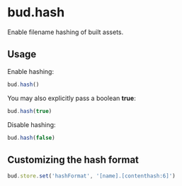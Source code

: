 # bud.hash

Enable filename hashing of built assets.

## Usage

Enable hashing:

```js
bud.hash()
```

You may also explicitly pass a boolean **true**:

```js
bud.hash(true)
```

Disable hashing:

```js
bud.hash(false)
```

## Customizing the hash format

```js
bud.store.set('hashFormat', '[name].[contenthash:6]')
```

